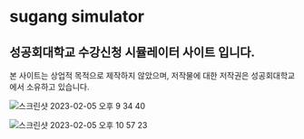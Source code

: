 # sugang simulator

## 성공회대학교 수강신청 시뮬레이터 사이트 입니다.
본 사이트는 상업적 목적으로 제작하지 않았으며, 
저작물에 대한 저작권은 성공회대학교에서 소유하고 있습니다.

![스크린샷 2023-02-05 오후 9 34 40](https://user-images.githubusercontent.com/83647215/216823732-a91926a6-94e9-4984-8777-ee9abb92c4d9.png)

![스크린샷 2023-02-05 오후 10 57 23](https://user-images.githubusercontent.com/83647215/216823762-44521445-b7b0-4637-9974-d3782f0dfda5.png)
